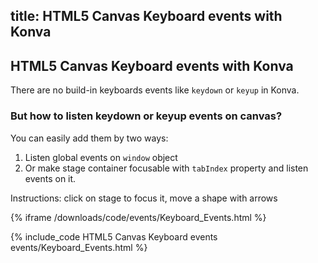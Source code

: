 title: HTML5 Canvas Keyboard events with Konva
---

## HTML5 Canvas Keyboard events with Konva

There are no build-in keyboards events like `keydown` or `keyup` in Konva.

### But how to listen keydown or keyup events on canvas?

You can easily add them by two ways:

1. Listen global events on `window` object
2. Or make stage container focusable with `tabIndex` property and listen events on it.

Instructions: click on stage to focus it, move a shape with arrows

{% iframe /downloads/code/events/Keyboard_Events.html %}

{% include_code HTML5 Canvas Keyboard events events/Keyboard_Events.html %}
